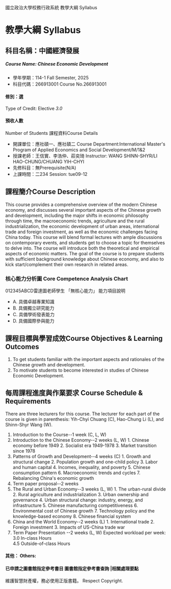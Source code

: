 國立政治大學校務行政系統 教學大綱 Syllabus
# 教學大綱 Syllabus
##  科目名稱：中國經濟發展
#####  Course Name: Chinese Economic Development
  * 學年學期：114-1 Fall Semester, 2025 
  * 科目代碼：266913001 Course No.266913001
#### 修別：選
Type of Credit: Elective 
_3.0_
#### 預收人數
Number of Students
課程資料Course Details
  * 開課單位：應社碩一、應社碩二 Course Department:International Master's Program of Applied Economics and Social Development/M/1&2 
  * 授課老師：王信實、李浩仲、莊奕琦 Instructor: WANG SHINN-SHYR/LI HAO-CHUNG/CHUANG YIH-CHYI 
  * 先修科目：無Prerequisite(N/A)
  * 上課時間：二234 Session: tue09-12 
##  課程簡介Course Description
This course provides a comprehensive overview of the modern Chinese economy, and discusses several important aspects of the Chinese growth and development, including the major shifts in economic philosophy through time, the macroeconomic trends, agriculture and the rural industrialization, the economic development of urban areas, international trade and foreign investment, as well as the economic challenges facing China today.
This course will blend formal lectures with ample discussions on contemporary events, and students get to choose a topic for themselves to delve into. The course will introduce both the theoretical and empirical aspects of economic matters. The goal of the course is to prepare students with sufficient background knowledge about Chinese economy, and also to kick start/complement their own research in related areas. 
###  核心能力分析圖 Core Competence Analysis Chart
012345ABCD雷達圖老師學生
「無核心能力」 
能力項目說明
  * A. 具備卓越專業知識
  * B. 具備獨立研究能力
  * C. 具備學術發表能力
  * D. 具備國際參與能力
##  課程目標與學習成效Course Objectives & Learning Outcomes 
1. To get students familiar with the important aspects and rationales of the Chinese growth and development.   
2. To motivate students to become interested in studies of Chinese Economic Development.
##  每周課程進度與作業要求 Course Schedule & Requirements
There are three lecturers for this course. The lecturer for each part of the course is given in parenthesis: Yih-Chyi Chuang (C), Hao-Chung Li (L), and Shinn-Shyr Wang (W).
  1. Introduction to the Course--1 week (C, L, W)
  2. Introduction to the Chinese Economy--2 weeks (L, W) 
    1. Chinese economy before 1949
    2. Socialist era 1949-1978
    3. Market transition since 1978
  3. Patterns of Growth and Development--4 weeks (C) 
    1. Growth and structural change
    2. Population growth and one-child policy
    3. Labor and human capital
    4. Incomes, inequality, and poverty
    5. Chinese consumption pattern
    6. Macroeconomic trends and cycles
    7. Rebalancing China's economic growth
  4. Term paper proposal--2 weeks
  5. The Rural and Urban Economy--3 weeks (L, W) 
    1. The urban-rural divide
    2. Rural agriculture and industrialization
    3. Urban ownership and governance
    4. Urban structural change: industry, energy, and infrastructure
    5. Chinese manufacturing competitiveness
    6. Environmental cost of Chinese growth
    7. Technology policy and the knowledge-based economy
    8. Chinese financial system
  6. China and the World Economy--2 weeks (L) 
    1. International trade
    2. Foreign investment
    3. Impacts of US-China trade war
  7. Term Paper Presentation --2 weeks (L, W)
Expected workload per week:  
3.0 In-class Hours  
4.5 Outside-of-class Hours
####  其他： Others:
####  已申請之圖書館指定參考書目  圖書館指定參考書查詢 |相關處理要點
維護智慧財產權，務必使用正版書籍。 Respect Copyright.